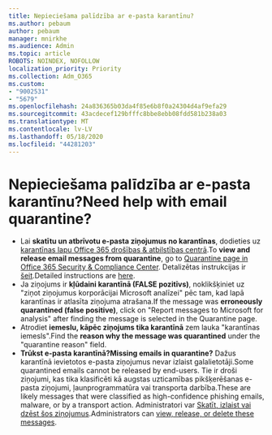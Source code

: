 ```yaml
---
title: Nepieciešama palīdzība ar e-pasta karantīnu?
ms.author: pebaum
author: pebaum
manager: mnirkhe
ms.audience: Admin
ms.topic: article
ROBOTS: NOINDEX, NOFOLLOW
localization_priority: Priority
ms.collection: Adm_O365
ms.custom:
- "9002531"
- "5679"
ms.openlocfilehash: 24a836365b03da4f85e6b8f0a24304d4af9efa29
ms.sourcegitcommit: 43acdecef129bfffc8bbe8ebb08fdd581b238a03
ms.translationtype: MT
ms.contentlocale: lv-LV
ms.lasthandoff: 05/18/2020
ms.locfileid: "44281203"
---
```

# <a name="need-help-with-email-quarantine"></a><span data-ttu-id="7a399-102">Nepieciešama palīdzība ar e-pasta karantīnu?</span><span class="sxs-lookup"><span data-stu-id="7a399-102">Need help with email quarantine?</span></span>

- <span data-ttu-id="7a399-103">Lai **skatītu un atbrīvotu e-pasta ziņojumus no karantīnas**, dodieties uz [karantīnas lapu Office 365 drošības & atbilstības centrā](https://protection.office.com/quarantine).</span><span class="sxs-lookup"><span data-stu-id="7a399-103">To **view and release email messages from quarantine**, go to [Quarantine page in Office 365 Security & Compliance Center](https://protection.office.com/quarantine).</span></span> <span data-ttu-id="7a399-104">Detalizētas instrukcijas ir [šeit](https://docs.microsoft.com/microsoft-365/security/office-365-security/find-and-release-quarantined-messages-as-a-user?view=o365-worldwide#view-your-quarantined-messages).</span><span class="sxs-lookup"><span data-stu-id="7a399-104">Detailed instructions are [here](https://docs.microsoft.com/microsoft-365/security/office-365-security/find-and-release-quarantined-messages-as-a-user?view=o365-worldwide#view-your-quarantined-messages).</span></span>
- <span data-ttu-id="7a399-105">Ja ziņojums ir **kļūdaini karantīnā (FALSE pozitīvs)**, noklikšķiniet uz "ziņot ziņojumus korporācijai Microsoft analīzei" pēc tam, kad lapā karantīnas ir atlasīta ziņojuma atrašana.</span><span class="sxs-lookup"><span data-stu-id="7a399-105">If the message was **erroneously quarantined (false positive)**, click on "Report messages to Microsoft for analysis" after finding the message is selected in the Quarantine page.</span></span> 
- <span data-ttu-id="7a399-106">Atrodiet **iemeslu, kāpēc ziņojums tika karantīnā** zem lauka "karantīnas iemesls".</span><span class="sxs-lookup"><span data-stu-id="7a399-106">Find the **reason why the message was quarantined** under the "quarantine reason" field.</span></span>
- <span data-ttu-id="7a399-107">**Trūkst e-pasta karantīnā?**</span><span class="sxs-lookup"><span data-stu-id="7a399-107">**Missing emails in quarantine?**</span></span> <span data-ttu-id="7a399-108">Dažus karantīnā ievietotos e-pasta ziņojumus nevar izlaist galalietotāji.</span><span class="sxs-lookup"><span data-stu-id="7a399-108">Some quarantined emails cannot be released by end-users.</span></span> <span data-ttu-id="7a399-109">Tie ir droši ziņojumi, kas tika klasificēti kā augstas uzticamības pikšķerēšanas e-pasta ziņojumi, ļaunprogrammatūra vai transporta darbība.</span><span class="sxs-lookup"><span data-stu-id="7a399-109">These are likely messages that were classified as high-confidence phishing emails, malware, or by a transport action.</span></span> <span data-ttu-id="7a399-110">Administratori var [Skatīt, izlaist vai dzēst šos ziņojumus](https://docs.microsoft.com/microsoft-365/security/office-365-security/manage-quarantined-messages-and-files?view=o365-worldwide).</span><span class="sxs-lookup"><span data-stu-id="7a399-110">Administrators can [view, release, or delete these messages](https://docs.microsoft.com/microsoft-365/security/office-365-security/manage-quarantined-messages-and-files?view=o365-worldwide).</span></span> 
